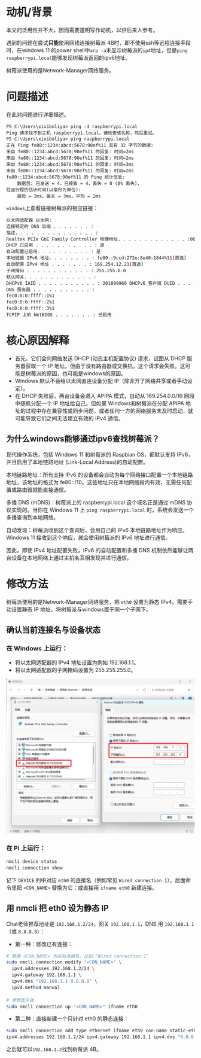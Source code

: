 # 动机/背景
本文的泛用性并不大，因而需要道明写作动机，以供后来人参考。

遇到的问题在尝试**只能**使用网线连接树莓派 4B时，即不使用ssh等远程连接手段时，在windows 11 的power shell中`arp -a`未显示树莓派的`ip4`地址，但是`ping raspberrypi.local`能够发现树莓派返回的ipv6地址。

树莓派使用的是Network-Manager网络服务。
# 问题描述
在此对问题进行详细描述。
```
PS C:\Users\xixiboliya> ping -4 raspberrypi.local
Ping 请求找不到主机 raspberrypi.local。请检查该名称，然后重试。
PS C:\Users\xixiboliya> ping raspberrypi.local
正在 Ping fe80::1234:abcd:5678:90ef%11 具有 32 字节的数据:
来自 fe80::1234:abcd:5678:90ef%11 的回复: 时间=2ms
来自 fe80::1234:abcd:5678:90ef%11 的回复: 时间=2ms
来自 fe80::1234:abcd:5678:90ef%11 的回复: 时间=3ms
来自 fe80::1234:abcd:5678:90ef%11 的回复: 时间=2ms
fe80::1234:abcd:5678:90ef%11 的 Ping 统计信息:
    数据包: 已发送 = 4，已接收 = 4，丢失 = 0 (0% 丢失)，
往返行程的估计时间(以毫秒为单位):
    最短 = 2ms，最长 = 3ms，平均 = 2ms
```

`windows`上查看链接树莓派的相应链接：
```bash
以太网适配器 以太网: 
连接特定的 DNS 后缀 . . . . . . . :
描述. . . . . . . . . . . . . . . :
Realtek PCIe GbE Family Controller 物理地址. . . . . . . . . . . . . :08-BF-B8-D8-A8-2C 
DHCP 已启用 . . . . . . . . . . . : 是 
自动配置已启用. . . . . . . . . . : 是 
本地链接 IPv6 地址. . . . . . . . : fe80::9ccd:272e:8e40:1844%11(首选)
自动配置 IPv4 地址 . . . . . . . : 169.254.12.21(首选) 
子网掩码 . . . . . . . . . . . . : 255.255.0.0
默认网关. . . . . . . . . . . . . : 
DHCPv6 IAID . . . . . . . . . . . : 201899960 DHCPv6 客户端 DUID . . . . . . . : 00-01-00-01-2C-28-88-A3-08-BF-B8-D8-A8-2C
DNS 服务器 . . . . . . . . . . . : 
fec0:0:0:ffff::1%1 
fec0:0:0:ffff::2%1 
fec0:0:0:ffff::3%1 
TCPIP 上的 NetBIOS . . . . . . . : 已启用
```
# 核心原因解释

- 首先，它们会向网络发送 DHCP (动态主机配置协议) 请求，试图从 DHCP 服务器获取一个 IP 地址。但由于没有路由器或交换机，这个请求会失败。这可能是树莓派的原因，也可能是windows的原因。
- Windows 默认不会给以太网直连设备分配 IP（除非开了网络共享或者手动设定）。
- 在 DHCP 失败后，两台设备会进入 APIPA 模式，自动从 169.254.0.0/16 网段中随机分配一个 IP 地址给自己。但如果 Windows和树莓派在分配 APIPA 地址的过程中存在兼容性或同步问题，或者任何一方的网络服务未及时启动，就可能导致它们之间无法建立有效的 IPv4 通信。

## 为什么windows能够通过ipv6查找树莓派？
现代操作系统，包括 Windows 11 和树莓派的 Raspbian OS，都默认支持 IPv6，并且启用了本地链路地址 (Link-Local Address)的自动配置。

本地链路地址：所有支持 IPv6 的设备都会自动为每个网络接口配置一个本地链路地址，该地址的格式为 fe80::/10。这些地址只在本地网络段内有效，无需任何配置或路由器就能直接通信。

多播 DNS (mDNS)：树莓派上的 raspberrypi.local 这个域名正是通过 mDNS 协议实现的。当你在 Windows 11 上 `ping raspberrypi.local` 时，系统会发送一个多播查询到本地网络。

自动发现：树莓派收到这个查询后，会用自己的 IPv6 本地链路地址作为响应。Windows 11 接收到这个响应，就会使用树莓派的 IPv6 地址进行通信。

因此，即使 IPv4 地址配置失败，IPv6 的自动配置和多播 DNS 机制依然能够让两台设备在本地网络上通过主机名互相发现并进行通信。
# 修改方法

树莓派使用的是Network-Manager网络服务，把 `eth0` 设置为静态 IPv4。需要手动设置静态 IP 地址，将树莓派与windows置于同一个子网下。

## 确认当前连接名与设备状态
### 在 Windows 上运行：

- 将以太网适配器的 IPv4 地址设置为例如 192.168.1.1。
- 将以太网适配器的子网掩码设置为 255.255.255.0。

![](images/ip.png)

### 在 Pi 上运行：
```bash
nmcli device status
nmcli connection show
```
记下 `DEVICE` 列中对应 `eth0` 的连接名（例如常见 `Wired connection 1`），后面命令里把 `<CON_NAME>` 替换为它；或直接用 `ifname eth0` 新建连接。
## 用 nmcli 把 eth0 设为静态 IP
Chat老师推荐地址是 `192.168.1.2/24`，网关 `192.168.1.1`，DNS 用 `192.168.1.1`（或 `8.8.8.8`）：

- 第一种：修改已有连接：
```bash
# 替换 <CON_NAME> 为实际连接名，比如 "Wired connection 1"
sudo nmcli connection modify "<CON_NAME>" \
  ipv4.addresses 192.168.1.2/24 \
  ipv4.gateway 192.168.1.1 \
  ipv4.dns "192.168.1.1 8.8.8.8" \
  ipv4.method manual

# 使修改生效
sudo nmcli connection up "<CON_NAME>" ifname eth0
```
- 第二种：直接新建一个只针对 eth0 的静态连接：
```bash
sudo nmcli connection add type ethernet ifname eth0 con-name static-eth0 \   
ipv4.addresses 192.168.1.2/24 ipv4.gateway 192.168.1.1 ipv4.dns "8.8.8.8" ipv4.method manual sudo nmcli connection up static-eth0
```

之后就可以`192.168.1.2`找到树莓派 4B。

